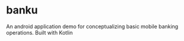 # banku
An android application demo for conceptualizing basic mobile banking operations. Built with Kotlin
